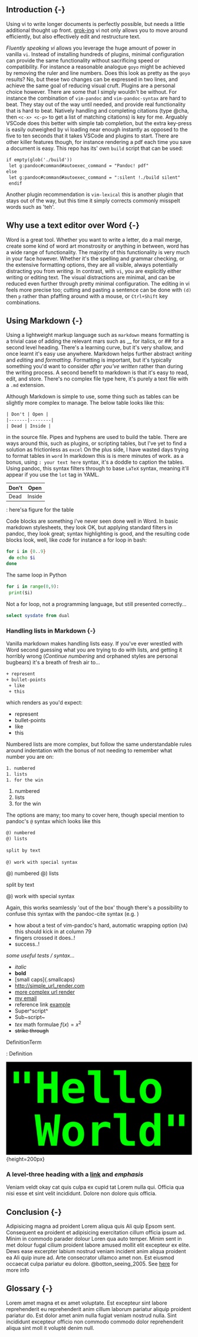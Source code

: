 <!-- @format -->

## Introduction {-}

Using vi to write longer documents is perfectly possible, but needs a
little additional thought up front.
[grok-ing](https://stackoverflow.com/questions/1218390/what-is-your-most-productive-shortcut-with-vim)
vi not only allows you to move around efficiently, but also effectively
edit and restructure text.

*Fluently speaking vi* allows you leverage the huge amount of power in
vanilla `vi`. Instead of installing hundreds of plugins, minimal
configuration can provide the same functionality without sacrificing
speed or compatibility. For instance a reasonable analogue `goyo` might
be achieved by removing the ruler and line numbers. Does this look as
pretty as the `goyo` results? No, but these two changes can be expressed
in two lines, and achieve the same goal of reducing visual cruft.
Plugins are a personal choice however. There are some that I simply
wouldn't be without. For instance the combination of `vim-pandoc` and
`vim-pandoc-syntax` are hard to beat. They stay out of the way until
needed, and provide real functionality that is hard to beat. Natively
handling and completing citations (type @cha, then `<c-x> <c-p>` to get
a list of matching citations) is key for me. Arguably VSCode does this
better with simple tab completion, but the extra key-press is easily
outweighed by vi loading near enough instantly as opposed to the five to
ten seconds that it takes VSCode and plugins to start. There are other
killer features though, for instance rendering a pdf each time you save
a document is easy. This repo has its' own `build` script that can be
used:

``` vim
if empty(glob('./build'))
 let g:pandoc#command#autoexec_command = "Pandoc! pdf"
else
 let g:pandoc#command#autoexec_command = ":silent !./build silent"
 endif
```

Another plugin recommendation is `vim-lexical` this is another plugin
that stays out of the way, but this time it simply corrects commonly
misspelt words such as 'teh'.

## Why use a text editor over Word {-}

Word is a great tool. Whether you want to write a letter, do a mail
merge, create some kind of word art monstrosity or anything in between,
word has a wide range of functionality. The majority of this
functionality is very much in your face however. Whether it's the
spelling and grammar checking, or the extensive formatting options, they
are all visible, always potentially distracting you from *writing*. In
contrast, with `vi`, you are explicitly either writing or editing text.
The visual distractions are minimal, and can be reduced even further
through pretty minimal configuration. The editing in vi feels more
precise too; cutting and pasting a sentence can be done with `(d)` then
`p` rather than pfaffing around with a mouse, or `Ctrl+Shift` key
combinations.

## Using Markdown {-}

Using a lightweight markup language such as `markdown` means formatting
is a trivial case of adding the relevant mars such as \_\_ for italics,
or \## for a second level heading. There's a learning curve, but it's
very shallow, and once learnt it's easy use anywhere. Markdown helps
further abstract *writing* and *editing* and *formatting*. Formatting is
important, but it's typically something you'd want to consider *after
you've written* rather than during the writing process. A second benefit
to markdown is that it's easy to read, edit, and store. There's no
complex file type here, it's purely a text file with a `.md` extension.

Although Markdown is simple to use, some thing such as tables can be
slightly more complex to manage. The below table looks like this:

``` text
| Don't | Open |
|-------|--------|
| Dead | Inside |
```

in the source file. Pipes and hyphens are used to build the table. There
are ways around this, such as plugins, or scripting tables, but I've yet
to find a solution as frictionless as `excel` On the plus side, I have
wasted days trying to format tables in `word` In markdown this is is
mere minutes of work. as a bonus, using `: your text here` syntax, it's
a doddle to caption the tables. Using pandoc, this syntax filters
through to base `LaTeX` syntax, meaning it'll appear if you use the
`lot` tag in YAML.

| Don't | Open   |
|-------|--------|
| Dead  | Inside |

: here'sa figure for the table

Code blocks are something i've never seen done well in Word. In basic
markdown stylesheets, they look OK, but applying standard filters in
pandoc, they look great; syntax highlighting is good, and the resulting
code blocks look, well, like *code* for instance a for loop in bash:

``` bash
for i in {0..9}
 do echo $i
done
```

The same loop in Python

``` python
for i in range(0,9):
 print($i)
```

Not a for loop, not a programming language, but still presented
correctly...

``` sql
select sysdate from dual
```

### Handling lists in Markdown {-}

Vanilla markdown makes handling lists easy. If you've ever wrestled with
Word second guessing what you are trying to do with lists, and getting
it horribly wrong (*Continue numbering* and orphaned styles are personal
bugbears) it's a breath of fresh air to...

``` text
+ represent
+ bullet-points
 + like
 + this
```

which renders as you'd expect:

- represent
- bullet-points
- like
- this

Numbered lists are more complex, but follow the same understandable
rules around indentation with the bonus of not needing to remember what
number you are on:

``` text
1. numbered
1. lists
1. for the win
```

1.  numbered
2.  lists
3.  for the win

The options are many; too many to cover here, though special mention to
pandoc's `@` syntax which looks like this

``` text
@) numbered
@) lists

split by text

@) work with special syntax
```

@) numbered @) lists

split by text

@) work with special syntax

Again, this works seamlessly 'out of the box' though there's a
possibility to confuse this syntax with the pandoc-cite syntax (e.g. )

- how about a test of vim-pandoc's hard, automatic wrapping option
  (`hA`) this should kick in at column 79
- fingers crossed it does..!
- success..!

*some useful tests / syntax...*

- *italic*
- **bold**
- \[small caps\]{.smallcaps}
- <http://simple_url_render.com>
- [more complex url render](http://example.com)
- [my email](mailto:email@address.com)
- reference link [example](https://james-lemin.com "my website")
- Super^script^
- Sub\~script\~
- $tex$ math formulae $f(x) = x^2$
- ~~strike through~~

DefinitionTerm

: Definition

![Hello World image](figures/hw.png){height=200px}

### A level-three heading with a [link](/url) and *emphasis*

Veniam veldt okay cat quis culpa ex cupid tat Lorem nulla qui. Officia
qua nisi esse et sint velit incididunt. Dolore non dolore quis officia.

## Conclusion {-}

Adipisicing magna ad proident Lorem aliqua quis Ali quip Epsom sent.
Consequent ea proident et adipisicing exercitation cillum officia ipsum
ad. Minim in commodo parader dolour Loren qua auto temper. Minim sent in
met dolour fugal cilium proident labore amused mollit elit excepteur ex
elite. Dews ease excerpter labium nostrud veniam incident anim aliqua
proident ea Ali quip inure ad. Arte consecrator ullamco amet non. Est
eiusmod occaecat culpa pariatur eu dolore. @botton_seeing_2005. See
[here](foo) for more info

## Glossary {-}

Lorem amet magna et ex amet voluptate. Est excepteur sint labore
reprehenderit eu reprehenderit anim cillum laborum pariatur aliquip
proident pariatur do. Est dolor amet anim nulla fugiat veniam nostrud
nulla. Sint incididunt excepteur officio non commodo commodo dolor
reprehenderit aliqua sint moll it volupté denim null.
